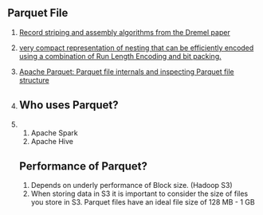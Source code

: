 ## Parquet File
1. [Record striping and assembly algorithms from the Dremel paper](https://github.com/julienledem/redelm/wiki/The-striping-and-assembly-algorithms-from-the-Dremel-paper)
2. [very compact representation of nesting that can be efficiently encoded using a combination of Run Length Encoding and bit packing.](https://blog.x.com/engineering/en_us/a/2013/dremel-made-simple-with-parquet)
3. [Apache Parquet: Parquet file internals and inspecting Parquet file structure](https://www.youtube.com/watch?v=rVC9F1y38oU)

4. ## Who uses Parquet?
5. 1. Apache Spark
   2. Apache Hive
  
   ## Performance of Parquet?
   1. Depends on underly performance of Block size. (Hadoop S3)
   2. When storing data in S3 it is important to consider the size of files you store in S3. Parquet files have an ideal file size of 128 MB - 1 GB
